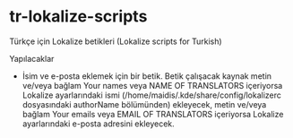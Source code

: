 tr-lokalize-scripts
===================

Türkçe için Lokalize betikleri (Lokalize scripts for Turkish)

Yapılacaklar

* İsim ve e-posta eklemek için bir betik. Betik çalışacak kaynak metin ve/veya
bağlam Your names veya NAME OF TRANSLATORS içeriyorsa Lokalize ayarlarındaki
ismi (/home/maidis/.kde/share/config/lokalizerc dosyasındaki authorName
bölümünden) ekleyecek, metin ve/veya bağlam Your emails veya EMAIL OF
TRANSLATORS içeriyorsa Lokalize ayarlarındaki e-posta adresini ekleyecek.
